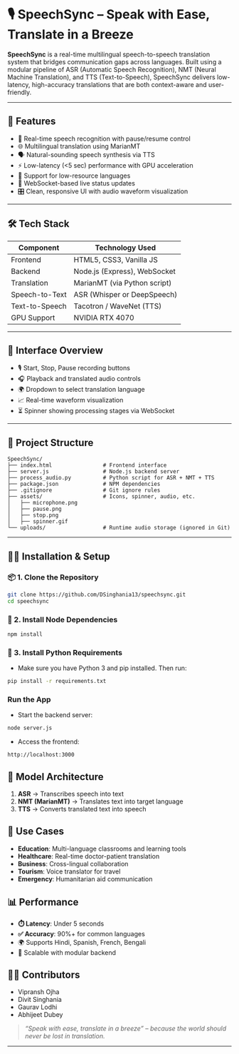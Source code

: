 # 🎙️ SpeechSync – Speak with Ease, Translate in a Breeze

**SpeechSync** is a real-time multilingual speech-to-speech translation system that bridges communication gaps across languages. Built using a modular pipeline of ASR (Automatic Speech Recognition), NMT (Neural Machine Translation), and TTS (Text-to-Speech), SpeechSync delivers low-latency, high-accuracy translations that are both context-aware and user-friendly.

---

## 🚀 Features

- 🎤 Real-time speech recognition with pause/resume control  
- 🌐 Multilingual translation using MarianMT  
- 🗣️ Natural-sounding speech synthesis via TTS  
- ⚡ Low-latency (<5 sec) performance with GPU acceleration  
- 🧠 Support for low-resource languages  
- 💬 WebSocket-based live status updates  
- 🎛️ Clean, responsive UI with audio waveform visualization  

---

## 🛠️ Tech Stack

| Component        | Technology Used             |
|------------------|-----------------------------|
| Frontend         | HTML5, CSS3, Vanilla JS     |
| Backend          | Node.js (Express), WebSocket |
| Translation      | MarianMT (via Python script) |
| Speech-to-Text   | ASR (Whisper or DeepSpeech) |
| Text-to-Speech   | Tacotron / WaveNet (TTS)    |
| GPU Support      | NVIDIA RTX 4070             |

---

## 📸 Interface Overview

- 🎙️ Start, Stop, Pause recording buttons  
- 🎧 Playback and translated audio controls  
- 🌍 Dropdown to select translation language  
- 📈 Real-time waveform visualization  
- ⏳ Spinner showing processing stages via WebSocket  

---

## 📁 Project Structure

```
SpeechSync/
├── index.html                # Frontend interface
├── server.js                 # Node.js backend server
├── process_audio.py          # Python script for ASR + NMT + TTS
├── package.json              # NPM dependencies
├── .gitignore                # Git ignore rules
├── assets/                   # Icons, spinner, audio, etc.
│   ├── microphone.png
│   ├── pause.png
│   ├── stop.png
│   ├── spinner.gif
└── uploads/                  # Runtime audio storage (ignored in Git)
```

---

## 🧑‍💻 Installation & Setup

### 📦 1. Clone the Repository

```bash
git clone https://github.com/DSinghania13/speechsync.git
cd speechsync
```

### 🧪 2. Install Node Dependencies

```bash
npm install
```

### 🧪 3. Install Python Requirements

- Make sure you have Python 3 and pip installed. Then run:

```bash
pip install -r requirements.txt
```

###  Run the App

- Start the backend server:

```bash
node server.js
```

- Access the frontend:

```
http://localhost:3000
```

## 🧪 Model Architecture

1.	**ASR** → Transcribes speech into text
2.	**NMT (MarianMT)** → Translates text into target language
3.	**TTS** → Converts translated text into speech

## 🎯 Use Cases

- **Education**: Multi-language classrooms and learning tools
- **Healthcare**: Real-time doctor-patient translation
- **Business**: Cross-lingual collaboration
- **Tourism**: Voice translator for travel
- **Emergency**: Humanitarian aid communication

## 📊 Performance

- **⏱️ Latency**: Under 5 seconds
- **✅ Accuracy**: 90%+ for common languages
- 🌍 Supports Hindi, Spanish, French, Bengali
- 🔁 Scalable with modular backend

## 👨‍💻 Contributors

- Vipransh Ojha
- Divit Singhania
- Gaurav Lodhi
- Abhijeet Dubey

> _“Speak with ease, translate in a breeze” – because the world should never be lost in translation._

---
